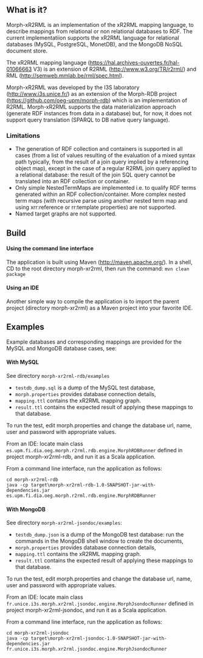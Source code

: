 ## What is it?
Morph-xR2RML is an implementation of the xR2RML mapping language, to describe mappings from relational or non relational databases to RDF. The current implementatiion supports the xR2RML language for relational databases (MySQL, PostgreSQL, MonetDB), and the MongoDB NoSQL document store.

The xR2RML mapping language (https://hal.archives-ouvertes.fr/hal-01066663 V3) is an extension of R2RML (http://www.w3.org/TR/r2rml/) and RML (http://semweb.mmlab.be/rml/spec.html).

Morph-xR2RML was developed by the I3S laboratory (http://www.i3s.unice.fr/) as an extension of the Morph-RDB project (https://github.com/oeg-upm/morph-rdb) which is an implementation of R2RML. Morph-xR2RML supports the data materialization approach (generate RDF instances from data in a database) but, for now, it does not support query translation (SPARQL to DB native query language).

### Limitations
- The generation of RDF collection and containers is supported in all cases (from a list of values resulting of the evaluation of a mixed syntax path typically, from the result of a join query implied by a referencing object map), except in the case of a regular R2RML join query applied to a relational database: the result of the join SQL query cannot be translated into an RDF collection or container.
- Only simple NestedTermMaps are implemented i.e. to qualify RDF terms generated within an RDF collection/container.
More complex nested term maps (with recursive parse using another nested term map and using xrr:reference or rr:template properties) are not supported.
- Named target graphs are not supported.

## Build

#### Using the command line interface
The application is built using Maven (http://maven.apache.org/). In a shell, CD to the root directory morph-xr2rml, then run the command: ```mvn clean package```

#### Using an IDE
Another simple way to compile the application is to import the parent project (directory morph-xr2rml) as a Maven project into your favorite IDE.

## Examples
Example databases and corresponding mappings are provided for the MySQL and MongoDB database cases, see:

#### With MySQL

See directory `morph-xr2rml-rdb/examples`
- `testdb_dump.sql` is a dump of the MySQL test database,
- `morph.properties` provides database connection details,
- `mapping.ttl` contains the xR2RML mapping graph.
- `result.ttl` contains the expected result of applying these mappings to that database.

To run the test, edit morph.properties and change the database url, name, user and password with appropriate values.

From an IDE: locate main class `es.upm.fi.dia.oeg.morph.r2rml.rdb.engine.MorphRDBRunner` defined in project morph-xr2rml-rdb, and run it as a Scala application.

From a command line interface, run the application as follows:
```
cd morph-xr2rml-rdb
java -cp target\morph-xr2rml-rdb-1.0-SNAPSHOT-jar-with-dependencies.jar es.upm.fi.dia.oeg.morph.r2rml.rdb.engine.MorphRDBRunner
```

#### With MongoDB

See directory `morph-xr2rml-jsondoc/examples`:
- `testdb_dump.json` is a dump of the MongoDB test database: run the commands in the MongoDB shell window to create the documents,
- `morph.properties` provides database connection details,
- `mapping.ttl` contains the xR2RML mapping graph.
- `result.ttl` contains the expected result of applying these mappings to that database.

To run the test, edit morph.properties and change the database url, name, user and password with appropriate values.

From an IDE: locate main class `fr.unice.i3s.morph.xr2rml.jsondoc.engine.MorphJsondocRunner` defined in project morph-xr2rml-jsondoc, and run it as a Scala application.


From a command line interface, run the application as follows:
```
cd morph-xr2rml-jsondoc
java -cp target\morph-xr2rml-jsondoc-1.0-SNAPSHOT-jar-with-dependencies.jar fr.unice.i3s.morph.xr2rml.jsondoc.engine.MorphJsondocRunner
```
